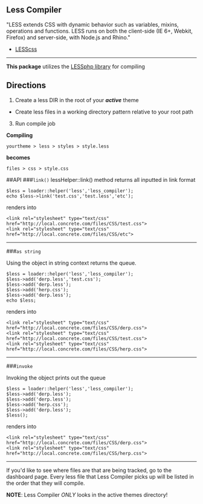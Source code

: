Less Compiler
-
"LESS extends CSS with dynamic behavior such as variables, mixins, operations and functions. LESS runs on both the client-side (IE 6+, Webkit, Firefox) and server-side, with Node.js and Rhino."
- [LESScss](http://lesscss.org/)

---

**This package** utilizes the [LESSphp library](http://leafo.net/lessphp/) for compiling

Directions
-
1. Create a less DIR in the root of your ***active*** theme
 * Create less files in a working directory pattern relative to your root path
3. Run compile job


**Compiling**

    yourtheme > less > styles > style.less

**becomes**

    files > css > style.css

##API
###`link()`
lessHelper::link() method returns all inputted in link format

    $less = loader::helper('less','less_compiler');
    echo $less->link('test.css','test.less','etc');
renders into

    <link rel="stylesheet" type="text/css" href="http://local.concrete.com/files/CSS/test.css">
    <link rel="stylesheet" type="text/css" href="http://local.concrete.com/files/CSS/etc">
---
###`as string`

Using the object in string context returns the queue.

    $less = loader::helper('less','less_compiler');
    $less->add('derp.less','test.css');
    $less->add('derp.less');
    $less->add('herp.css');
    $less->add('derp.less');
    echo $less;

renders into

    <link rel="stylesheet" type="text/css" href="http://local.concrete.com/files/CSS/derp.css">
    <link rel="stylesheet" type="text/css" href="http://local.concrete.com/files/CSS/test.css">
    <link rel="stylesheet" type="text/css" href="http://local.concrete.com/files/CSS/herp.css">
---
###`invoke`

Invoking the object prints out the queue

    $less = loader::helper('less','less_compiler');
    $less->add('derp.less');
    $less->add('derp.less');
    $less->add('herp.css');
    $less->add('derp.less');
    $less();

renders into

    <link rel="stylesheet" type="text/css" href="http://local.concrete.com/files/CSS/derp.css">
    <link rel="stylesheet" type="text/css" href="http://local.concrete.com/files/CSS/herp.css">
---

If you'd like to see where files are that are being tracked, go to the dashboard page. Every less file that Less Compiler picks up will be listed in the order that they will compile.

**NOTE**: Less Compiler *ONLY* looks in the active themes directory!